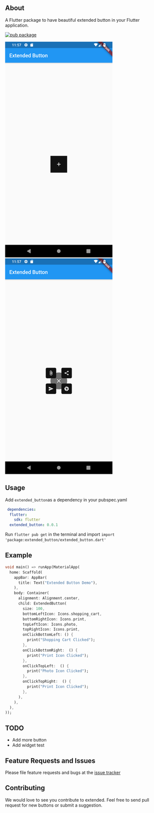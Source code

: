 ## About
A Flutter package to have beautiful extended button in your Flutter application.

[![pub package](https://img.shields.io/pub/v/extended_button.svg)](https://pub.dev/packages/extended_button)

<img src="extended_closed.png" width=350>&nbsp;&nbsp;&nbsp;&nbsp;&nbsp;&nbsp;&nbsp;&nbsp;&nbsp;&nbsp;&nbsp;&nbsp;&nbsp;&nbsp;&nbsp;<img src="extended_open.png" width=350>

## Usage

Add `extended_button`as a dependency in your pubspec.yaml
```YAML
 dependencies:
  flutter:
    sdk: flutter
  extended_button: 0.0.1
```
Run `flutter pub get` in the terminal and import `import 'package:extended_button/extended_button.dart'`

## Example

```dart
void main() => runApp(MaterialApp(
  home: Scaffold(
    appBar: AppBar(
      title: Text("Extended Button Demo"),
    ),
    body: Container(
      alignment: Alignment.center,
      child: ExtendedButton(
        size: 100,
        bottomLeftIcon: Icons.shopping_cart,
        bottomRightIcon: Icons.print,
        topLeftIcon: Icons.photo,
        topRightIcon: Icons.print,
        onClickBottomLeft: () {
          print("Shopping Cart Clicked");
        },
        onClickBottomRight:  () {
          print("Print Icon Clicked");
        },
        onClickTopLeft:  () {
          print("Photo Icon Clicked");
        },
        onClickTopRight:  () {
          print("Print Icon Clicked");
        },
      ),
    ),
  ),
));

```

## TODO
- Add more button
- Add widget test

## Feature Requests and Issues
Please file feature requests and bugs at the [issue tracker](https://github.com/AyushBherwani1998/extended_button/issues)

## Contributing
We would love to see you contribute to extended. Feel free to send pull request for new buttons or submit a suggestion. 
